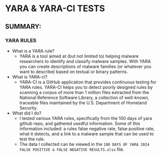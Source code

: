 
# YARA & YARA-CI TESTS

## SUMMARY:

### YARA RULES
- What is a YARA rule?
    - YARA is a tool aimed at (but not limited to) helping malware researchers to identify and classify malware samples. With YARA you can create descriptions of malware families (or whatever you want to describe) based on textual or binary patterns.
- What is YARA-ci?
    - YARA-CI is a GitHub application that provides continuous testing for YARA rules. YARA-CI helps you to detect poorly designed rules by scanning a corpus of more than 1 million files extracted from the National Reference Software Library, a collection of well-known, traceable files maintained by the U.S. Department of Homeland Security. 
- What did I do?
    - I tested various YARA rules, specifically from the 100 days of yara github repo, and gathered usedful information. Some of this information included: a rules false negative rate, false positive rate, what it detects, and a link to a malware sample that can be used to test the rule. 
    - The data I collected can be viewed in the ```100 DAYS OF YARA 2024 FALSE POSITIVE & FALSE NEGATIVE RESULTS.xlsx``` file.
